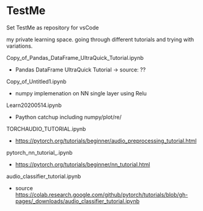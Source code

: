 # TestMe
Set TestMe as repository for vsCode 

my private learning space.
going through different tutorials and trying with variations.


Copy_of_Pandas_DataFrame_UltraQuick_Tutorial.ipynb
- Pandas DataFrame UltraQuick Tutorial
-> source: ??

Copy_of_Untitled1.ipynb
- numpy implemenation on NN single layer using Relu

Learn20200514.ipynb
- Paython catchup including numpy/plot/re/

TORCHAUDIO_TUTORIAL.ipynb
- https://pytorch.org/tutorials/beginner/audio_preprocessing_tutorial.html

pytorch_nn_tutorial_.ipynb
- https://pytorch.org/tutorials/beginner/nn_tutorial.html

audio_classifier_tutorial.ipynb
- source https://colab.research.google.com/github/pytorch/tutorials/blob/gh-pages/_downloads/audio_classifier_tutorial.ipynb
